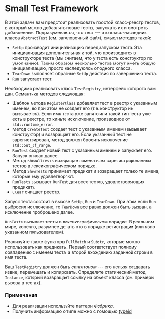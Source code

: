 # Small Test Framework

В этой задаче вам предстоит реализовать простой класс-реестр тестов, в который можно добавлять новые тесты, запускать их и смотреть
добавленные. Подразумевается, что тест --- это класс-наследник класса `AbstractTest` (см. заголовочный файл), смысл методов такой:

* `SetUp` производит инициализацию перед запуском теста. Эта инициализация дополнительная к той, что производится в конструкторе
теста (мы считаем, что у теста есть конструктор по умолчанию).
Таким образом несколько тестов могут иметь общую инициализацию, просто наследуюясь от одного класса.
* `TearDown` выполняет обратные `SetUp` действия по завершению теста.
* `Run` запускает тест.

Необходимо реализовать класс `TestRegistry`, интерфейс которого вам дан. Семантика методов следующая:
* Шаблон метода `RegisterClass` добавляет тест в реестр с указанным именем, но при этом не создает его (т.е. конструктор не вызывается). Если имя теста уже занято или такой тип теста уже есть в реестре, то
киньте исключение, производное от `std::runtime_error`.
* Метод `CreateTest` создает тест с указанным именем (вызывает конструктор) и возвращает его. Если указанный тест не зарегистрирован, метод должен
бросить исключение `std::out_of_range`.
* `RunTest` создает новый тест с указанным именем и запускает его. Запуск описан далее.
* Метод `ShowAllTests` возвращает имена всех зарегистрированных тестов в лексикографическом порядке.
* Метод `ShowTests` принимает предикат и возвращает только те имена, которые ему удовлетворяют.
* `RunTests` вызывает `RunTest` для всех тестов, удовлетворяющих предикату.
* `Clear` очищает реестр.

Запуск теста состоит в вызове `SetUp`, `Run` и `TearDown`. При этом если `Run` выбросил исключение, то `TearDown` все равно должен быть
вызван, а исключение проброшено далее.

`RunTests` вызывает тесты в лексикографическом порядке. В реальном мире, конечно, разумнее делать это в порядке регистрации (или явно
указанном пользователем).

Реализуйте также функторы `FullMatch` и `Substr`, которые можно использовать как предикаты. Первый соответствует полному совпадению
с именем теста, а второй вхождению заданной строки в имя теста.

Ваш `TestRegistry` должен быть _синглтоном_ --- его нельзя создавать извне, перемещать и копировать. Определите статический метод
`Instance`, который возвращает ссылку на объект класса (см. примеры вызова в тестах).

### Примечания
* Для реализации используйте паттерн _Фабрика_.
* Получить информацию о типе можно с помощью [typeid](https://en.cppreference.com/w/cpp/language/typeid)
